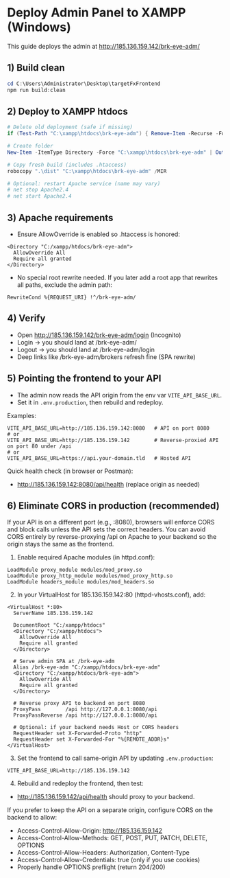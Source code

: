 # Deploy Admin Panel to XAMPP (Windows)

This guide deploys the admin at http://185.136.159.142/brk-eye-adm/

## 1) Build clean

```powershell
cd C:\Users\Administrator\Desktop\targetFxFrontend
npm run build:clean
```

## 2) Deploy to XAMPP htdocs

```powershell
# Delete old deployment (safe if missing)
if (Test-Path "C:\xampp\htdocs\brk-eye-adm") { Remove-Item -Recurse -Force "C:\xampp\htdocs\brk-eye-adm" }

# Create folder
New-Item -ItemType Directory -Force "C:\xampp\htdocs\brk-eye-adm" | Out-Null

# Copy fresh build (includes .htaccess)
robocopy ".\dist" "C:\xampp\htdocs\brk-eye-adm" /MIR

# Optional: restart Apache service (name may vary)
# net stop Apache2.4
# net start Apache2.4
```

## 3) Apache requirements

- Ensure AllowOverride is enabled so .htaccess is honored:

```
<Directory "C:/xampp/htdocs/brk-eye-adm">
  AllowOverride All
  Require all granted
</Directory>
```

- No special root rewrite needed. If you later add a root app that rewrites all paths, exclude the admin path:

```
RewriteCond %{REQUEST_URI} !^/brk-eye-adm/
```

## 4) Verify

- Open http://185.136.159.142/brk-eye-adm/login (Incognito)
- Login → you should land at /brk-eye-adm/
- Logout → you should land at /brk-eye-adm/login
- Deep links like /brk-eye-adm/brokers refresh fine (SPA rewrite)

## 5) Pointing the frontend to your API

- The admin now reads the API origin from the env var `VITE_API_BASE_URL`.
- Set it in `.env.production`, then rebuild and redeploy.

Examples:

```
VITE_API_BASE_URL=http://185.136.159.142:8080   # API on port 8080
# or
VITE_API_BASE_URL=http://185.136.159.142        # Reverse-proxied API on port 80 under /api
# or
VITE_API_BASE_URL=https://api.your-domain.tld   # Hosted API
```

Quick health check (in browser or Postman):

- http://185.136.159.142:8080/api/health (replace origin as needed)

## 6) Eliminate CORS in production (recommended)

If your API is on a different port (e.g., :8080), browsers will enforce CORS and block calls unless the API sets the correct headers. You can avoid CORS entirely by reverse-proxying /api on Apache to your backend so the origin stays the same as the frontend.

1) Enable required Apache modules (in httpd.conf):

```
LoadModule proxy_module modules/mod_proxy.so
LoadModule proxy_http_module modules/mod_proxy_http.so
LoadModule headers_module modules/mod_headers.so
```

2) In your VirtualHost for 185.136.159.142:80 (httpd-vhosts.conf), add:

```
<VirtualHost *:80>
  ServerName 185.136.159.142

  DocumentRoot "C:/xampp/htdocs"
  <Directory "C:/xampp/htdocs">
    AllowOverride All
    Require all granted
  </Directory>

  # Serve admin SPA at /brk-eye-adm
  Alias /brk-eye-adm "C:/xampp/htdocs/brk-eye-adm"
  <Directory "C:/xampp/htdocs/brk-eye-adm">
    AllowOverride All
    Require all granted
  </Directory>

  # Reverse proxy API to backend on port 8080
  ProxyPass        /api http://127.0.0.1:8080/api
  ProxyPassReverse /api http://127.0.0.1:8080/api

  # Optional: if your backend needs Host or CORS headers
  RequestHeader set X-Forwarded-Proto "http"
  RequestHeader set X-Forwarded-For "%{REMOTE_ADDR}s"
</VirtualHost>
```

3) Set the frontend to call same-origin API by updating `.env.production`:

```
VITE_API_BASE_URL=http://185.136.159.142
```

4) Rebuild and redeploy the frontend, then test:

- http://185.136.159.142/api/health should proxy to your backend.

If you prefer to keep the API on a separate origin, configure CORS on the backend to allow:

- Access-Control-Allow-Origin: http://185.136.159.142
- Access-Control-Allow-Methods: GET, POST, PUT, PATCH, DELETE, OPTIONS
- Access-Control-Allow-Headers: Authorization, Content-Type
- Access-Control-Allow-Credentials: true (only if you use cookies)
- Properly handle OPTIONS preflight (return 204/200)
